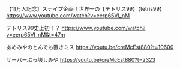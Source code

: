 【11万人記念】スナイプ企画！世界一の【テトリス99】【tetris99】
https://www.youtube.com/watch?v=eerp65VI_nM

テトリス99史上初！？
https://www.youtube.com/watch?v=eerp65VI_nM&t=47m

あめみやのとんでも置きミス
https://youtu.be/creMcEst880?t=10600

サーバーぶっ壊しみや
https://youtu.be/creMcEst880?t=2323
